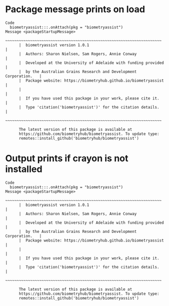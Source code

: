 # Package message prints on load

    Code
      biometryassist:::.onAttach(pkg = "biometryassist")
    Message <packageStartupMessage>
          ~~~~~~~~~~~~~~~~~~~~~~~~~~~~~~~~~~~~~~~~~~~~~~~~~~~~~~~~~~~~~~~~~~~~~
          |  biometryassist version 1.0.1                                     |
          |  Authors: Sharon Nielsen, Sam Rogers, Annie Conway                |
          |  Developed at the University of Adelaide with funding provided    |
          |  by the Australian Grains Research and Development Corporation.   |
          |  Package website: https://biometryhub.github.io/biometryassist    |
          |                                                                   |
          |  If you have used this package in your work, please cite it.      |
          |  Type 'citation('biometryassist')' for the citation details.      |
          ~~~~~~~~~~~~~~~~~~~~~~~~~~~~~~~~~~~~~~~~~~~~~~~~~~~~~~~~~~~~~~~~~~~~~
      
          The latest version of this package is available at
          https://github.com/biometryhub/biometryassist. To update type:
          remotes::install_github('biometryhub/biometryassist')

# Output prints if crayon is not installed

    Code
      biometryassist:::.onAttach(pkg = "biometryassist")
    Message <packageStartupMessage>
          ~~~~~~~~~~~~~~~~~~~~~~~~~~~~~~~~~~~~~~~~~~~~~~~~~~~~~~~~~~~~~~~~~~~~~
          |  biometryassist version 1.0.1                                     |
          |  Authors: Sharon Nielsen, Sam Rogers, Annie Conway                |
          |  Developed at the University of Adelaide with funding provided    |
          |  by the Australian Grains Research and Development Corporation.   |
          |  Package website: https://biometryhub.github.io/biometryassist    |
          |                                                                   |
          |  If you have used this package in your work, please cite it.      |
          |  Type 'citation('biometryassist')' for the citation details.      |
          ~~~~~~~~~~~~~~~~~~~~~~~~~~~~~~~~~~~~~~~~~~~~~~~~~~~~~~~~~~~~~~~~~~~~~
      
          The latest version of this package is available at
          https://github.com/biometryhub/biometryassist. To update type:
          remotes::install_github('biometryhub/biometryassist')


